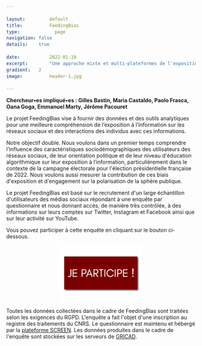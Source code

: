 ```yaml
---

layout:			default
title:  		FeedingBias
type:			  page
navigation: false
details:    true

date:   		2022-01-10
excerpt: 		"Une approche mixte et multi-plateformes de l'exposition aux médias sur les réseaux sociaux "
gradient: 	2
image: 			header-1.jpg

---
```


**Chercheur•es impliqué•es : Gilles Bastin, Maria Castaldo, Paolo Frasca, Oana Goga, Emmanuel Marty, Jérôme Pacouret**

Le projet FeedingBias vise à fournir des données et des outils analytiques pour une meilleure compréhension de l’exposition à l’information sur les réseaux sociaux et des interactions des individus avec ces informations.

Notre objectif double. Nous voulons dans un premier temps comprendre l’influence des caractéristiques sociodémographiques des utilisateurs des réseaux sociaux, de leur orientation politique et de leur niveau d'éducation algorithmique sur leur exposition à l’information, particulièrement dans le contexte de la campagne électorale pour l'élection présidentielle française de 2022. Nous voulons aussi mesurer la contribution de ces biais d'exposition et d'engagement sur la polarisation de la sphère publique.

Le projet FeedingBias est basé sur le recrutement d'un large échantillon d'utilisateurs des médias sociaux répondant à une enquête par questionnaire et nous donnant accès, de manière très contrôlée, à des informations sur leurs comptes sur Twitter, Instagram et Facebook ainsi que sur leur activité sur YouTube.

Vous pouvez participer à cette enquête en cliquant sur le bouton ci-dessous.

<center><a href="
https://enquetes-screen.msh-alpes.fr/index.php/997328?lang=fr"><img src="images/Bouton-Je-Participe.png"></a></center>

Toutes les données collectées dans le cadre de FeedingBias sont traitées selon les exigences du RGPD. L'enquête a fait l'objet d'une inscription au registre des traitements du CNRS. Le questionnaire est maintenu et hébergé par la [plateforme SCREEN](https://www.msh-alpes.fr/plateformes/screen). Les données produites dans le cadre de l'enquête sont stockées sur les serveurs de [GRICAD](https://gricad.univ-grenoble-alpes.fr/).
